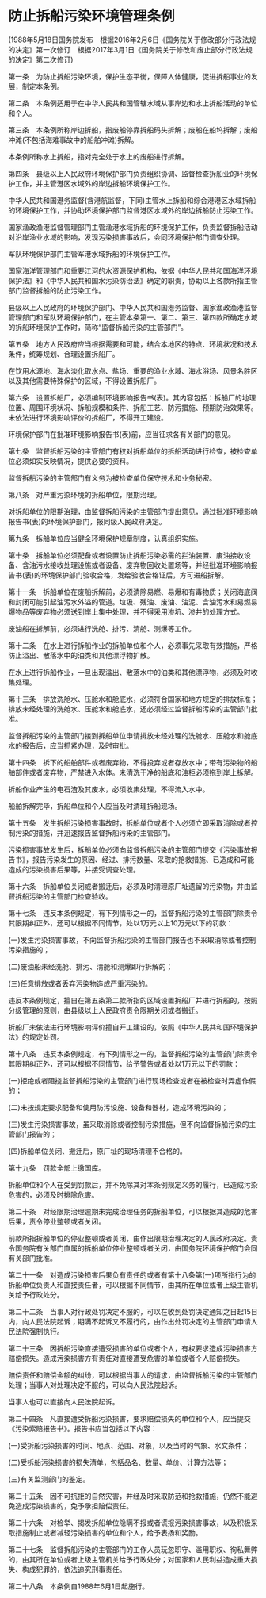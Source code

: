 # 防止拆船污染环境管理条例

 

(1988年5月18日国务院发布　根据2016年2月6日《国务院关于修改部分行政法规的决定》第一次修订　根据2017年3月1日《国务院关于修改和废止部分行政法规的决定》第二次修订)

 

第一条　为防止拆船污染环境，保护生态平衡，保障人体健康，促进拆船事业的发展，制定本条例。

第二条　本条例适用于在中华人民共和国管辖水域从事岸边和水上拆船活动的单位和个人。

第三条　本条例所称岸边拆船，指废船停靠拆船码头拆解；废船在船坞拆解；废船冲滩(不包括海难事故中的船舶冲滩)拆解。

本条例所称水上拆船，指对完全处于水上的废船进行拆解。

第四条　县级以上人民政府环境保护部门负责组织协调、监督检查拆船业的环境保护工作，并主管港区水域外的岸边拆船环境保护工作。

中华人民共和国港务监督(含港航监督，下同)主管水上拆船和综合港港区水域拆船的环境保护工作，并协助环境保护部门监督港区水域外的岸边拆船防止污染工作。

国家渔政渔港监督管理部门主管渔港水域拆船的环境保护工作，负责监督拆船活动对沿岸渔业水域的影响，发现污染损害事故后，会同环境保护部门调查处理。

军队环境保护部门主管军港水域拆船的环境保护工作。

国家海洋管理部门和重要江河的水资源保护机构，依据《中华人民共和国海洋环境保护法》和《中华人民共和国水污染防治法》确定的职责，协助以上各款所指主管部门监督拆船的防止污染工作。

县级以上人民政府的环境保护部门、中华人民共和国港务监督、国家渔政渔港监督管理部门和军队环境保护部门，在主管本条第一、第二、第三、第四款所确定水域的拆船环境保护工作时，简称“监督拆船污染的主管部门”。

第五条　地方人民政府应当根据需要和可能，结合本地区的特点、环境状况和技术条件，统筹规划、合理设置拆船厂。

在饮用水源地、海水淡化取水点、盐场、重要的渔业水域、海水浴场、风景名胜区以及其他需要特殊保护的区域，不得设置拆船厂。

第六条　设置拆船厂，必须编制环境影响报告书(表)。其内容包括：拆船厂的地理位置、周围环境状况、拆船规模和条件、拆船工艺、防污措施、预期防治效果等。未依法进行环境影响评价的拆船厂，不得开工建设。

环境保护部门在批准环境影响报告书(表)前，应当征求各有关部门的意见。

第七条　监督拆船污染的主管部门有权对拆船单位的拆船活动进行检查，被检查单位必须如实反映情况，提供必要的资料。

监督拆船污染的主管部门有义务为被检查单位保守技术和业务秘密。

第八条　对严重污染环境的拆船单位，限期治理。

对拆船单位的限期治理，由监督拆船污染的主管部门提出意见，通过批准环境影响报告书(表)的环境保护部门，报同级人民政府决定。

第九条　拆船单位应当健全环境保护规章制度，认真组织实施。

第十条　拆船单位必须配备或者设置防止拆船污染必需的拦油装置、废油接收设备、含油污水接收处理设施或者设备、废弃物回收处置场等，并经批准环境影响报告书(表)的环境保护部门验收合格，发给验收合格证后，方可进船拆解。

第十一条　拆船单位在废船拆解前，必须清除易燃、易爆和有毒物质；关闭海底阀和封闭可能引起油污水外溢的管道。垃圾、残油、废油、油泥、含油污水和易燃易爆物品等废弃物必须送到岸上集中处理，并不得采用渗坑、渗井的处理方式。

废油船在拆解前，必须进行洗舱、排污、清舱、测爆等工作。

第十二条　在水上进行拆船作业的拆船单位和个人，必须事先采取有效措施，严格防止溢出、散落水中的油类和其他漂浮物扩散。

在水上进行拆船作业，一旦出现溢出、散落水中的油类和其他漂浮物，必须及时收集处理。

第十三条　排放洗舱水、压舱水和舱底水，必须符合国家和地方规定的排放标准；排放未经处理的洗舱水、压舱水和舱底水，还必须经过监督拆船污染的主管部门批准。

监督拆船污染的主管部门接到拆船单位申请排放未经处理的洗舱水、压舱水和舱底水的报告后，应当抓紧办理，及时审批。

第十四条　拆下的船舶部件或者废弃物，不得投弃或者存放水中；带有污染物的船舶部件或者废弃物，严禁进入水体。未清洗干净的船底和油柜必须拖到岸上拆解。

拆船作业产生的电石渣及其废水，必须收集处理，不得流入水中。

船舶拆解完毕，拆船单位和个人应当及时清理拆船现场。

第十五条　发生拆船污染损害事故时，拆船单位或者个人必须立即采取消除或者控制污染的措施，并迅速报告监督拆船污染的主管部门。

污染损害事故发生后，拆船单位必须向监督拆船污染的主管部门提交《污染事故报告书》，报告污染发生的原因、经过、排污数量、采取的抢救措施、已造成和可能造成的污染损害后果等，并接受调查处理。

第十六条　拆船单位关闭或者搬迁后，必须及时清理原厂址遗留的污染物，并由监督拆船污染的主管部门检查验收。

第十七条　违反本条例规定，有下列情形之一的，监督拆船污染的主管部门除责令其限期纠正外，还可以根据不同情节，处以1万元以上10万元以下的罚款：

(一)发生污染损害事故，不向监督拆船污染的主管部门报告也不采取消除或者控制污染措施的；

(二)废油船未经洗舱、排污、清舱和测爆即行拆解的；

(三)任意排放或者丢弃污染物造成严重污染的。

违反本条例规定，擅自在第五条第二款所指的区域设置拆船厂并进行拆船的，按照分级管理的原则，由县级以上人民政府责令限期关闭或者搬迁。

拆船厂未依法进行环境影响评价擅自开工建设的，依照《中华人民共和国环境保护法》的规定处罚。

第十八条　违反本条例规定，有下列情形之一的，监督拆船污染的主管部门除责令其限期纠正外，还可以根据不同情节，给予警告或者处以1万元以下的罚款：

(一)拒绝或者阻挠监督拆船污染的主管部门进行现场检查或者在被检查时弄虚作假的；

(二)未按规定要求配备和使用防污设施、设备和器材，造成环境污染的；

(三)发生污染损害事故，虽采取消除或者控制污染措施，但不向监督拆船污染的主管部门报告的；

(四)拆船单位关闭、搬迁后，原厂址的现场清理不合格的。

第十九条　罚款全部上缴国库。

拆船单位和个人在受到罚款后，并不免除其对本条例规定义务的履行，已造成污染危害的，必须及时排除危害。

第二十条　对经限期治理逾期未完成治理任务的拆船单位，可以根据其造成的危害后果，责令停业整顿或者关闭。

前款所指拆船单位的停业整顿或者关闭，由作出限期治理决定的人民政府决定。责令国务院有关部门直属的拆船单位停业整顿或者关闭，由国务院环境保护部门会同有关部门批准。

第二十一条　对造成污染损害后果负有责任的或者有第十八条第(一)项所指行为的拆船单位负责人和直接责任者，可以根据不同情节，由其所在单位或者上级主管机关给予行政处分。

第二十二条　当事人对行政处罚决定不服的，可以在收到处罚决定通知之日起15日内，向人民法院起诉；期满不起诉又不履行的，由作出处罚决定的主管部门申请人民法院强制执行。

第二十三条　因拆船污染直接遭受损害的单位或者个人，有权要求造成污染损害方赔偿损失。造成污染损害方有责任对直接遭受危害的单位或者个人赔偿损失。

赔偿责任和赔偿金额的纠纷，可以根据当事人的请求，由监督拆船污染的主管部门处理；当事人对处理决定不服的，可以向人民法院起诉。

当事人也可以直接向人民法院起诉。

第二十四条　凡直接遭受拆船污染损害，要求赔偿损失的单位和个人，应当提交《污染索赔报告书》。报告书应当包括以下内容：

(一)受拆船污染损害的时间、地点、范围、对象，以及当时的气象、水文条件；

(二)受拆船污染损害的损失清单，包括品名、数量、单价、计算方法等；

(三)有关监测部门的鉴定。

第二十五条　因不可抗拒的自然灾害，并经及时采取防范和抢救措施，仍然不能避免造成污染损害的，免予承担赔偿责任。

第二十六条　对检举、揭发拆船单位隐瞒不报或者谎报污染损害事故，以及积极采取措施制止或者减轻污染损害的单位和个人，给予表扬和奖励。

第二十七条　监督拆船污染的主管部门的工作人员玩忽职守、滥用职权、徇私舞弊的，由其所在单位或者上级主管机关给予行政处分；对国家和人民利益造成重大损失、构成犯罪的，依法追究刑事责任。

第二十八条　本条例自1988年6月1日起施行。